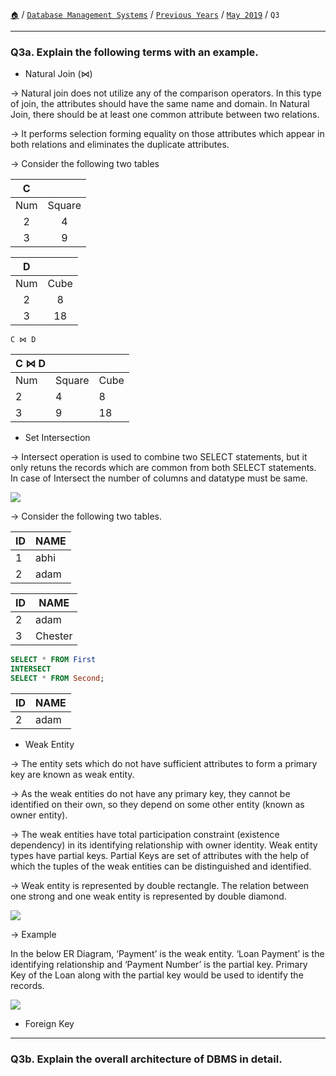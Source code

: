 [`🏠`](/) / [`Database Management Systems`](/s/dbms/) / [`Previous Years`](/s/dbms/previous-years/) / [`May 2019`](/s/dbms/previous-years/may-19/) / `Q3`

<hr />

### Q3a. Explain the following terms with an example.

* Natural Join (⋈)

→ Natural join does not utilize any of the comparison operators. In this type of join, the attributes should have the same name and domain. In Natural Join, there should be at least one common attribute between two relations.

→ It performs selection forming equality on those attributes which appear in both relations and eliminates the duplicate attributes.

→ Consider the following two tables

|  C  |        |  
|:---:|:------:|
| Num | Square |
|  2  |    4   |
|  3  |    9   |

|  D  |      |
|:---:|:----:|
| Num | Cube |
|  2  |   8  |
|  3  |  18  |

```
C ⋈ D
```

| C ⋈ D |        |      |
|-------|--------|------|
| Num   | Square | Cube |
| 2     | 4      | 8    |
| 3     | 9      | 18   |

* Set Intersection

→ Intersect operation is used to combine two SELECT statements, but it only retuns the records which are common from both SELECT statements. In case of Intersect the number of columns and datatype must be same.

![](https://www.studytonight.com/dbms/images/sql-intersect.jpg)

→ Consider the following two tables.

| ID | NAME |
|----|------|
| 1  | abhi |
| 2  | adam |

| ID | NAME    |
|----|---------|
| 2  | adam    |
| 3  | Chester |

```sql
SELECT * FROM First
INTERSECT
SELECT * FROM Second;
```

| ID | NAME |
|----|------|
| 2  | adam |

* Weak Entity

→ The entity sets which do not have sufficient attributes to form a primary key are known as weak entity.

→ As the weak entities do not have any primary key, they cannot be identified on their own, so they depend on some other entity (known as owner entity).

→ The weak entities have total participation constraint (existence dependency) in its identifying relationship with owner identity. Weak entity types have partial keys. Partial Keys are set of attributes with the help of which the tuples of the weak entities can be distinguished and identified.

→ Weak entity is represented by double rectangle. The relation between one strong and one weak entity is represented by double diamond.

![](https://media.geeksforgeeks.org/wp-content/uploads/20190520181337/Untitled-Diagram-231.png)

→ Example

In the below ER Diagram, ‘Payment’ is the weak entity. ‘Loan Payment’ is the identifying relationship and ‘Payment Number’ is the partial key. Primary Key of the Loan along with the partial key would be used to identify the records.

![](https://media.geeksforgeeks.org/wp-content/uploads/20190801135655/333.jpeg)

* Foreign Key

<hr />

### Q3b. Explain the overall architecture of DBMS in detail.
